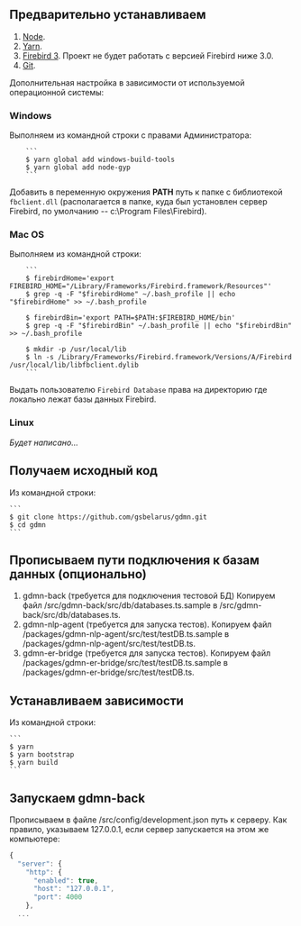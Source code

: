 ## Предварительно устанавливаем

1. [Node](https://nodejs.org/en/download/).
2. [Yarn](https://yarnpkg.com/en/docs/install).
3. [Firebird 3](https://www.firebirdsql.org/en/server-packages/). Проект не будет работать с версией Firebird ниже 3.0.
4. [Git](https://git-scm.com/downloads).

Дополнительная настройка в зависимости от используемой операционной системы:

### Windows

Выполняем из командной строки с правами Администратора:

        ```
        $ yarn global add windows-build-tools
        $ yarn global add node-gyp
        ```

Добавить в переменную окружения **PATH** путь к папке с библиотекой `fbclient.dll` (располагается в папке, куда был установлен сервер Firebird, по умолчанию -- c:\Program Files\Firebird).
        
### Mac OS

Выполняем из командной строки:

        ```
        $ firebirdHome='export FIREBIRD_HOME="/Library/Frameworks/Firebird.framework/Resources"'
        $ grep -q -F "$firebirdHome" ~/.bash_profile || echo "$firebirdHome" >> ~/.bash_profile
        
        $ firebirdBin='export PATH=$PATH:$FIREBIRD_HOME/bin'
        $ grep -q -F "$firebirdBin" ~/.bash_profile || echo "$firebirdBin" >> ~/.bash_profile
        
        $ mkdir -p /usr/local/lib 
        $ ln -s /Library/Frameworks/Firebird.framework/Versions/A/Firebird /usr/local/lib/libfbclient.dylib
        ```

Выдать пользователю `Firebird Database` права на директорию где локально лежат базы данных Firebird.

### Linux
        
*Будет написано...*

## Получаем исходный код

Из командной строки:

    ```
    $ git clone https://github.com/gsbelarus/gdmn.git
    $ cd gdmn
    ```

## Прописываем пути подключения к базам данных (опционально)

1. gdmn-back (требуется для подключения тестовой БД) Копируем файл /src/gdmn-back/src/db/databases.ts.sample в /src/gdmn-back/src/db/databases.ts.
2. gdmn-nlp-agent (требуется для запуска тестов). Копируем файл /packages/gdmn-nlp-agent/src/test/testDB.ts.sample в /packages/gdmn-nlp-agent/src/test/testDB.ts.
3. gdmn-er-bridge (требуется для запуска тестов). Копируем файл /packages/gdmn-er-bridge/src/test/testDB.ts.sample в /packages/gdmn-er-bridge/src/test/testDB.ts.

## Устанавливаем зависимости

Из командной строки:

    ```
    $ yarn
    $ yarn bootstrap
    $ yarn build
    ```
## Запускаем gdmn-back

Прописываем в файле /src/config/development.json путь к серверу. Как правило, указываем 127.0.0.1, если сервер запускается на этом же компьютере:

```ts
{
  "server": {
    "http": {
      "enabled": true,
      "host": "127.0.0.1",
      "port": 4000
    },
  ...
```    
